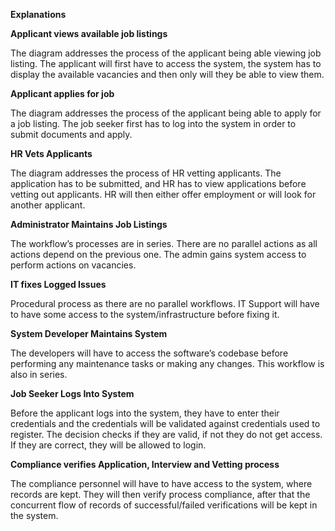 **Explanations**

**Applicant views available job listings**

The diagram addresses the process of the applicant being able viewing job listing. The applicant will first have to access the system, the system has to display the available vacancies and then only will they be able to view them.

**Applicant applies for job**

The diagram addresses the process of the applicant being able to apply for a job listing. The job seeker first has to log into the system in order to submit documents and apply.

**HR Vets Applicants**

The diagram addresses the process of HR vetting applicants. The application has to be submitted, and HR has to view applications before vetting out applicants. HR will then either offer employment or will look for another applicant.

**Administrator Maintains Job Listings**

The workflow’s processes are in series. There are no parallel actions as all actions depend on the previous one. The admin gains system access to perform actions on vacancies.

**IT fixes Logged Issues**

Procedural process as there are no parallel workflows. IT Support will have to have some access to the system/infrastructure before fixing it.

**System Developer Maintains System**

The developers will have to access the software’s codebase before performing any maintenance tasks or making any changes. This workflow is also in series.

**Job Seeker Logs Into System**

Before the applicant logs into the system, they have to enter their credentials and the credentials will be validated against credentials used to register. The decision checks if they are valid, if not they do not get access. If they are correct, they will be allowed to login.

**Compliance verifies Application, Interview and Vetting process**

The compliance personnel will have to have access to the system, where records are kept. They will then verify process compliance, after that the concurrent flow of records of successful/failed verifications will be kept in the system.
